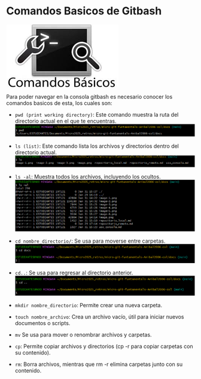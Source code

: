 # Comandos Basicos de Gitbash   
![alt text](image.png)


Para poder navegar en la consola gitbash es necesario conocer los comandos basicos de esta, los cuales son:  

- `pwd (print working directory)`: Este comando muestra la ruta del directorio actual en el que te encuentras.  
![alt text](image-3.png)

- `ls (list)`: Este comando lista los archivos y directorios dentro del directorio actual.  
![alt text](image-4.png)
 
- `ls -al`:  Muestra todos los archivos, incluyendo los ocultos.  
![alt text](image-7.png)
- `cd nombre_directorio/`: Se usa para moverse entre carpetas.  
![alt text](image-6.png)
- `cd..`: Se usa para regresar al directorio anterior.  
![alt text](image-5.png)
- `mkdir nombre_directorio`: Permite crear una nueva carpeta.  

- `touch nombre_archivo`: Crea un archivo vacío, útil para iniciar nuevos documentos o scripts.  

- `mv` Se usa para mover o renombrar archivos y carpetas.  

- `cp`: Permite copiar archivos y directorios (cp -r para copiar carpetas con su contenido).  

- `rm`: Borra archivos, mientras que rm -r elimina carpetas junto con su contenido.



